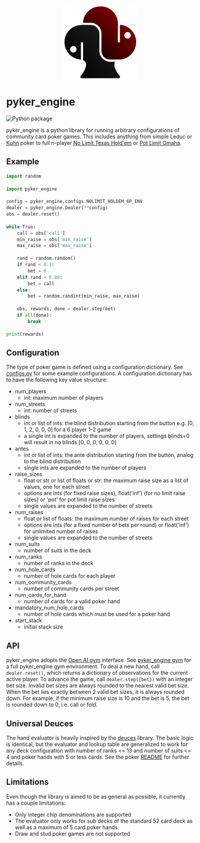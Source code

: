 <div align="center">

<img src="./pyker_engine/resources/images/black_red_logo.svg" alt="Logo" width=200px>

</div>

# pyker_engine

![Python package](https://github.com/fschlatt/pyker/workflows/Python%20package/badge.svg?branch=master)

pyker_engine is a python library for running arbitrary configurations of community card poker games. This includes anything from simple Leduc or [Kuhn](https://en.wikipedia.org/wiki/Kuhn_poker) poker to full n-player [No Limit Texas Hold'em](https://en.wikipedia.org/wiki/Texas_hold_%27em) or [Pot Limit Omaha](https://en.wikipedia.org/wiki/Omaha_hold_%27em#Pot-limit_Omaha).

## Example

```python
import random

import pyker_engine

config = pyker_engine.configs.NOLIMIT_HOLDEM_6P_ENV
dealer = pyker_engine.Dealer(**config)
obs = dealer.reset()

while True:
    call = obs['call']
    min_raise = obs['min_raise']
    max_raise = obs['max_raise']

    rand = random.random()
    if rand < 0.1:
        bet = 0
    elif rand < 0.80:
        bet = call
    else:
        bet = random.randint(min_raise, max_raise)

    obs, rewards, done = dealer.step(bet)
    if all(done):
        break

print(rewards)
```

## Configuration

The type of poker game is defined using a configuration dictionary. See [configs.py](./pyker_engine/configs.py) for some example configurations. A configuration dictionary has to have the following key value structure:
* num_players
  * int: maximum number of players
* num_streets
  * int: number of streets
* blinds
  * int or list of ints: the blind distribution starting from the button e.g. [0, 1, 2, 0, 0, 0] for a 6 player 1-2 game
  * a single int is expanded to the number of players, settings blinds=0 will result in no blinds [0, 0, 0, 0, 0, 0]
* antes
  * int or list of ints: the ante distribution starting from the button, analog to the blind distribution
  * single ints are expanded to the number of players
* raise_sizes
  * float or str or list of floats or str: the maximum raise size as a list of values, one for each street
  * options are ints (for fixed raise sizes), float('inf') (for no limit raise sizes) or 'pot' for pot limit raise sizes
  * single values are expanded to the number of streets
* num_raises
  * float or list of floats: the maximum number of raises for each street
  * options are ints (for a fixed number of bets per round) or float('inf') for unlimited number of raises
  * single values are expanded to the number of streets
* num_suits
  * number of suits in the deck
* num_ranks
  * number of ranks in the deck
* num_hole_cards
  * number of hole cards for each player
* num_community_cards
  * number of community cards per street
* num_cards_for_hand
  * number of cards for a valid poker hand
* mandatory_num_hole_cards
  * number of hole cards which must be used for a poker hand
* start_stack
  * initial stack size

## API

pyker_engine adopts the [Open AI gym](https://github.com/openai/gym) interface. See [pyker_engine gym](https://github.com/fschlatt/pyker_gym.git) for a full pyker_engine gym environment. To deal a new hand, call `dealer.reset()`, which returns a dictionary of observations for the current active player. To advance the game, call `dealer.step({bet})` with an integer bet size. Invalid bet sizes are always rounded to the nearest valid bet size. When the bet lies exactly between 2 valid bet sizes, it is always rounded down. For example, if the minimum raise size is 10 and the bet is 5, the bet is rounded down to 0, i.e. call or fold.

## Universal Deuces

The hand evaluator is heavily inspired by the [deuces](https://github.com/worldveil/deuces/) library. The basic logic is identical, but the evaluator and lookup table are generalized to work for any deck configuration with number of ranks <= 13 and number of suits <= 4 and poker hands with 5 or less cards. See the poker [README](./pyker_engine/poker/README.md) for further details.

## Limitations

Even though the library is aimed to be as general as possible, it currently has a couple limitations:
* Only integer chip denominations are supported 
* The evaluator only works for sub decks of the standard 52 card deck as well as a maximum of 5 card poker hands
* Draw and stud poker games are not supported 